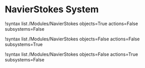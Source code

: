 <!-- MOOSE Documentation Stub: Remove this when content is added. -->

# NavierStokes System

!syntax list /Modules/NavierStokes objects=True actions=False subsystems=False

!syntax list /Modules/NavierStokes objects=False actions=False subsystems=True

!syntax list /Modules/NavierStokes objects=False actions=True subsystems=False

